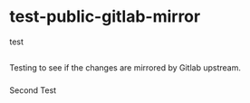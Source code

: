 # test-public-gitlab-mirror
test

##
Testing to see if the changes are mirrored by Gitlab upstream.

###
Second Test
